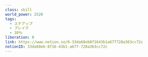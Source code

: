 ```yaml
---
class: skill
world_power: 2520
tags:
  - ステアップ
  - ブレイク
  - 10％
liberation: 0
link: https://www.notion.so/0-33da68eb8f1643b1a677728a363cc72c
notionID: 33da68eb-8f16-43b1-a677-728a363cc72c
---
```

